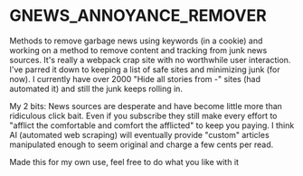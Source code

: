 # GNEWS_ANNOYANCE_REMOVER

Methods to remove garbage news using keywords (in a cookie) and working on a method to remove content and tracking from junk news sources.  It's really a webpack crap site with no worthwhile user interaction.  I've parred it down to keeping a list of safe sites and minimizing junk (for now).  I currently have over 2000 "Hide all stories from -" sites (had automated it) and still the junk keeps rolling in.

My 2 bits: News sources are desperate and have become little more than ridiculous click bait.  Even if you subscribe they still make every effort to "afflict the comfortable and comfort the afflicted" to keep you paying.  I think AI (automated web scraping) will eventually provide "custom" articles manipulated enough to seem original and charge a few cents per read.

Made this for my own use, feel free to do what you like with it
